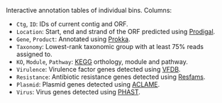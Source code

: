 Interactive annotation tables of individual bins. Columns:
 - `Ctg`, `ID`: IDs of current contig and ORF.
 - `Location`: Start, end and strand of the ORF predicted using [Prodigal](https://github.com/hyattpd/Prodigal).
 - `Gene`, `Product`: Annotated using [Prokka](https://github.com/tseemann/prokka).
 - `Taxonomy`: Lowest-rank taxonomic group with at least 75% reads assigned to.
 - `KO`, `Module`, `Pathway`: [KEGG](https://www.genome.jp/kegg/) orthology, module and pathway.
 - `Virulence`: Virulence factor genes detected using [VFDB](http://www.mgc.ac.cn/VFs/main.htm).
 - `Resistance`: Antibiotic resistance genes detected using [Resfams](http://www.dantaslab.org/resfams/).
 - `Plasmid`: Plasmid genes detected using [ACLAME](http://aclame.ulb.ac.be/).
 - `Virus`: Virus genes detected using [PHAST](http://phast.wishartlab.com/).